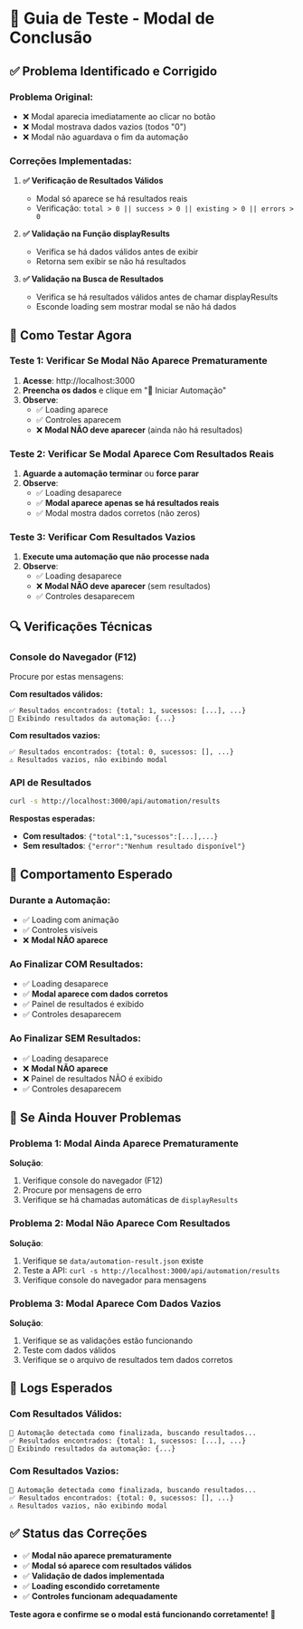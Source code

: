 # 🧪 Guia de Teste - Modal de Conclusão

## ✅ Problema Identificado e Corrigido

### **Problema Original:**
- ❌ Modal aparecia imediatamente ao clicar no botão
- ❌ Modal mostrava dados vazios (todos "0")
- ❌ Modal não aguardava o fim da automação

### **Correções Implementadas:**

1. **✅ Verificação de Resultados Válidos**
   - Modal só aparece se há resultados reais
   - Verificação: `total > 0 || success > 0 || existing > 0 || errors > 0`

2. **✅ Validação na Função displayResults**
   - Verifica se há dados válidos antes de exibir
   - Retorna sem exibir se não há resultados

3. **✅ Validação na Busca de Resultados**
   - Verifica se há resultados válidos antes de chamar displayResults
   - Esconde loading sem mostrar modal se não há dados

## 🧪 Como Testar Agora

### **Teste 1: Verificar Se Modal Não Aparece Prematuramente**

1. **Acesse**: http://localhost:3000
2. **Preencha os dados** e clique em "🚀 Iniciar Automação"
3. **Observe**:
   - ✅ Loading aparece
   - ✅ Controles aparecem
   - ❌ **Modal NÃO deve aparecer** (ainda não há resultados)

### **Teste 2: Verificar Se Modal Aparece Com Resultados Reais**

1. **Aguarde a automação terminar** ou **force parar**
2. **Observe**:
   - ✅ Loading desaparece
   - ✅ **Modal aparece apenas se há resultados reais**
   - ✅ Modal mostra dados corretos (não zeros)

### **Teste 3: Verificar Com Resultados Vazios**

1. **Execute uma automação que não processe nada**
2. **Observe**:
   - ✅ Loading desaparece
   - ❌ **Modal NÃO deve aparecer** (sem resultados)
   - ✅ Controles desaparecem

## 🔍 Verificações Técnicas

### **Console do Navegador (F12)**
Procure por estas mensagens:

**Com resultados válidos:**
```
✅ Resultados encontrados: {total: 1, sucessos: [...], ...}
🎯 Exibindo resultados da automação: {...}
```

**Com resultados vazios:**
```
✅ Resultados encontrados: {total: 0, sucessos: [], ...}
⚠️ Resultados vazios, não exibindo modal
```

### **API de Resultados**
```bash
curl -s http://localhost:3000/api/automation/results
```

**Respostas esperadas:**
- **Com resultados**: `{"total":1,"sucessos":[...],...}`
- **Sem resultados**: `{"error":"Nenhum resultado disponível"}`

## 🎯 Comportamento Esperado

### **Durante a Automação:**
- ✅ Loading com animação
- ✅ Controles visíveis
- ❌ **Modal NÃO aparece**

### **Ao Finalizar COM Resultados:**
- ✅ Loading desaparece
- ✅ **Modal aparece com dados corretos**
- ✅ Painel de resultados é exibido
- ✅ Controles desaparecem

### **Ao Finalizar SEM Resultados:**
- ✅ Loading desaparece
- ❌ **Modal NÃO aparece**
- ❌ Painel de resultados NÃO é exibido
- ✅ Controles desaparecem

## 🐛 Se Ainda Houver Problemas

### **Problema 1: Modal Ainda Aparece Prematuramente**
**Solução**:
1. Verifique console do navegador (F12)
2. Procure por mensagens de erro
3. Verifique se há chamadas automáticas de `displayResults`

### **Problema 2: Modal Não Aparece Com Resultados**
**Solução**:
1. Verifique se `data/automation-result.json` existe
2. Teste a API: `curl -s http://localhost:3000/api/automation/results`
3. Verifique console do navegador para mensagens

### **Problema 3: Modal Aparece Com Dados Vazios**
**Solução**:
1. Verifique se as validações estão funcionando
2. Teste com dados válidos
3. Verifique se o arquivo de resultados tem dados corretos

## 📝 Logs Esperados

### **Com Resultados Válidos:**
```
🔄 Automação detectada como finalizada, buscando resultados...
✅ Resultados encontrados: {total: 1, sucessos: [...], ...}
🎯 Exibindo resultados da automação: {...}
```

### **Com Resultados Vazios:**
```
🔄 Automação detectada como finalizada, buscando resultados...
✅ Resultados encontrados: {total: 0, sucessos: [], ...}
⚠️ Resultados vazios, não exibindo modal
```

## ✅ Status das Correções

- ✅ **Modal não aparece prematuramente**
- ✅ **Modal só aparece com resultados válidos**
- ✅ **Validação de dados implementada**
- ✅ **Loading escondido corretamente**
- ✅ **Controles funcionam adequadamente**

**Teste agora e confirme se o modal está funcionando corretamente!** 🎉 
